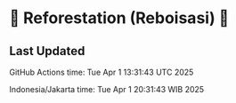 
# 🌳 Reforestation (Reboisasi) 🌲

## Last Updated

GitHub Actions time: Tue Apr  1 13:31:43 UTC 2025

Indonesia/Jakarta time: Tue Apr  1 20:31:43 WIB 2025

